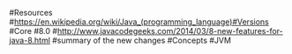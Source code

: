 #Resources
#https://en.wikipedia.org/wiki/Java_(programming_language)#Versions
#Core
#8.0
#http://www.javacodegeeks.com/2014/03/8-new-features-for-java-8.html
#summary of the new changes
#Concepts
#JVM
